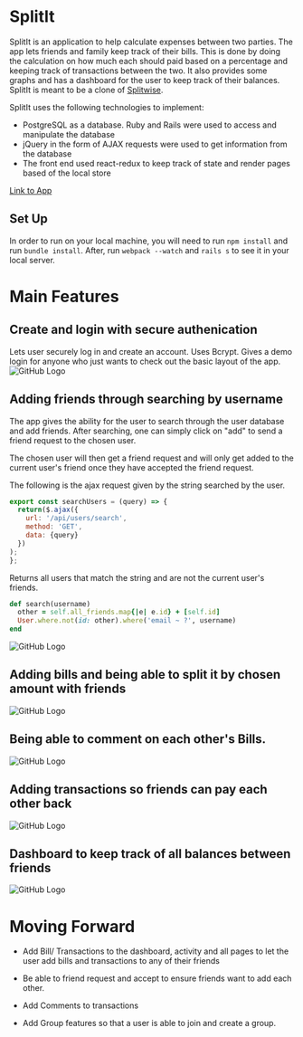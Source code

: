 # SplitIt


SplitIt is an application to help calculate expenses between two parties.  The app lets friends and family keep track of their bills.  This is done by doing the calculation on how much each should paid based on a percentage and keeping track of transactions between the two. It also provides some graphs and has a dashboard for the user to keep track of their balances.  SplitIt is meant to be a clone of [Splitwise](https://splitwise.com).

SplitIt uses the following technologies to implement:

* PostgreSQL as a database.  Ruby and Rails were used to access and manipulate the database
* jQuery in the form of AJAX requests were used to get information from the database
* The front end used react-redux to keep track of state and render pages based of the local store



[Link to App](https://splitit-mu.herokuapp.com/#/)


## Set Up
In order to run on your local machine, you will need to run `npm install` and run `bundle install`.  After, run `webpack --watch` and `rails s` to see it in your local server.



# Main Features
## Create and login with secure authenication
Lets user securely log in and create an account. Uses Bcrypt.  Gives a demo login for anyone who just wants to check out the basic layout of the app.
![GitHub Logo](/app/assets/images/snipet_User_Auth.png)
## Adding friends through searching  by username
The app gives the ability for the user to search through the user database and add friends.  After searching, one can simply click on "add" to send a friend request to the chosen user.

The chosen user will then get a friend request and will only get added to the current user's friend once they have accepted the friend request.


The following is the ajax request given by the string searched by the user.
```javascript
export const searchUsers = (query) => {
  return($.ajax({
    url: '/api/users/search',
    method: 'GET',
    data: {query}
  })
);
};
```

Returns all users that match the string and are not the current user's friends.
```ruby
def search(username)
  other = self.all_friends.map{|e| e.id} + [self.id]
  User.where.not(id: other).where('email ~ ?', username)
end
```

![GitHub Logo](/app/assets/images/snipet_search.png)
## Adding bills and being able to split it by chosen amount with friends
![GitHub Logo](/app/assets/images/snipet_bill.png)
## Being able to comment on each other's Bills.
![GitHub Logo](/app/assets/images/snipet_friend_dashboard.png)
## Adding transactions so friends can pay each other back
![GitHub Logo](/app/assets/images/snipet_transaction.png)
## Dashboard to keep track of all balances between friends
![GitHub Logo](/app/assets/images/snipet_main_dashboard.png)




# Moving Forward

* Add Bill/ Transactions to the dashboard, activity and all pages to let the user add bills and transactions to any of their friends

* Be able to friend request and accept to ensure friends want to add each other.

* Add Comments to transactions

* Add Group features so that a user is able to join and create a group.
